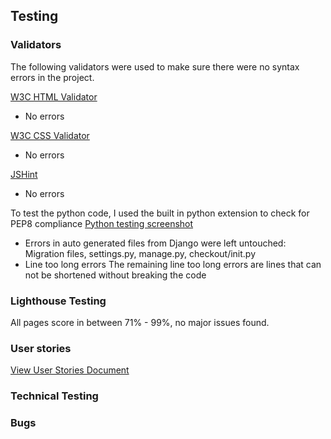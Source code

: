 ## Testing

### Validators

The following validators were used to make sure there were no syntax errors in the project.

[W3C HTML Validator](https://validator.w3.org/#validate_by_input)

- No errors

[W3C CSS Validator](https://jigsaw.w3.org/css-validator/#validate_by_input) 

- No errors

[JSHint](https://jshint.com/)

- No errors

To test the python code, I used the built in python extension to check for PEP8 compliance
[Python testing screenshot](media/readme/python-testing.png)

- Errors in auto generated files from Django were left untouched:
    Migration files, settings.py, manage.py, checkout/init.py
- Line too long errors
    The remaining line too long errors are lines that can not be shortened without breaking the code
    

### Lighthouse Testing

All pages score in between 71% - 99%, no major issues found.

### User stories 

[View User Stories Document](media/readme/user-stories-goldish.pdf)

### Technical Testing

### Bugs

